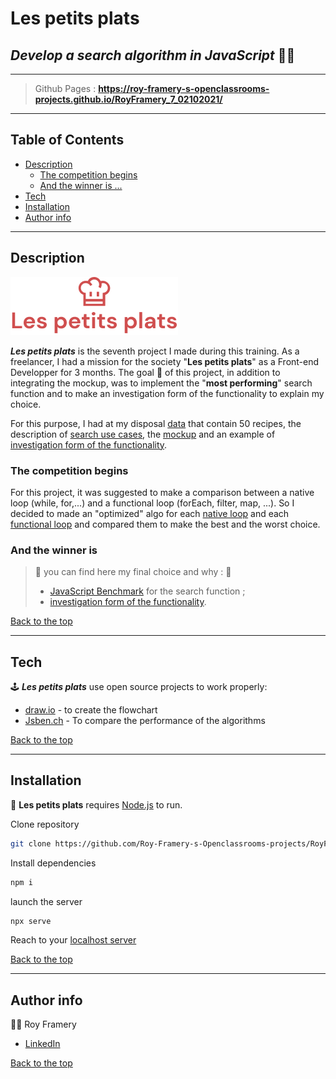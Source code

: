 # Les petits plats

## _Develop a search algorithm in JavaScript_ 👨‍🍳

---  
> Github Pages : **https://roy-framery-s-openclassrooms-projects.github.io/RoyFramery_7_02102021/**
--- 

## Table of Contents
  - [Description](#description)
    - [The competition begins](#the-competition-begins)
    - [And the winner is ...](#and-the-winner-is)
  - [Tech](#tech)
  - [Installation](#installation)
  - [Author info](#author-info)
---

## Description
![Legend](./public/images/logo.png)

__*Les petits plats*__ is the seventh project I made during this training. As a freelancer, I had a mission for the society "**Les petits plats**" as a Front-end Developper for 3 months. The goal 🎯 of this project, in addition to integrating the mockup, was to implement the "**most performing**" search function and to make an investigation form of the functionality to explain my choice. 

For this purpose, I had at my disposal [data](./src/service/recipes.js) that contain 50 recipes, the description of [search use cases](https://github.com/Roy-Framery-s-Openclassrooms-projects/RoyFramery_7_02102021/blob/dev-optimized/readMe/Cas_d%E2%80%99utilisation_%2303_Filtrer_les_recettes_dans_l%E2%80%99interface_utilisateur.pdf), the [mockup](https://www.figma.com/file/xqeE1ZKlHUWi2Efo8r73NK/UI-Design-Les-Petits-Plats-FR) and an example of [investigation form of the functionality](./readMe/Fiche_d’investigation_fonctionnalité.pdf).

### The competition begins
For this project, it was suggested to make a comparison between a native loop (while, for,...) and a functional loop (forEach, filter, map, ...). So I decided to made an "optimized" algo for each [native loop](https://github.com/Roy-Framery-s-Openclassrooms-projects/RoyFramery_7_02102021/blob/dev-optimized/readMe/boucles_natives.js) and each [functional loop](https://github.com/Roy-Framery-s-Openclassrooms-projects/RoyFramery_7_02102021/blob/dev-optimized/readMe/boucles_fonctionnelles.js) and compared them to make the best and the worst choice.


### And the winner is
> 🏅 you can find here my final choice and why : 🏅
> - [JavaScript Benchmark](https://jsben.ch/akyYd) for the search function ;
> - [investigation form of the functionality](https://github.com/Roy-Framery-s-Openclassrooms-projects/RoyFramery_7_02102021/blob/dev-optimized/readMe/fiche_d_investigation_de_fonctionnalit%C3%A9.pdf).
>

[Back to the top](#les-petits-plats)

---
## Tech

🕹️ __*Les petits plats*__ use open source projects to work properly:

- [draw.io](https://app.diagrams.net/) - to create the flowchart
- [Jsben.ch](https://jsben.ch/) - To compare the performance of the algorithms


[Back to the top](#les-petits-plats)

---

## Installation

💽 **Les petits plats** requires [Node.js](https://nodejs.org/en/) to run.

Clone repository
```sh
git clone https://github.com/Roy-Framery-s-Openclassrooms-projects/RoyFramery_7_02102021.git
```

Install dependencies
```sh
npm i
```

launch the server
```sh
npx serve
```

Reach to your [localhost server](http://localhost:3000) 


[Back to the top](#les-petits-plats)

---
## Author info 
🧑‍🎓 Roy Framery
- [LinkedIn](https://www.linkedin.com/in/roy-framery/)

[Back to the top](#les-petits-plats)